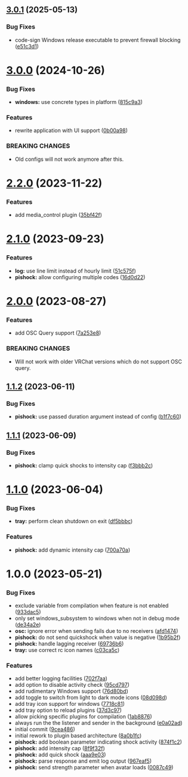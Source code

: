 ## [3.0.1](https://github.com/DASPRiD/vrc-osc-manager/compare/v3.0.0...v3.0.1) (2025-05-13)


### Bug Fixes

* code-sign Windows release executable to prevent firewall blocking ([e51c3d1](https://github.com/DASPRiD/vrc-osc-manager/commit/e51c3d174021dfd76828639db8a3b6d9c0dca926))

# [3.0.0](https://github.com/DASPRiD/vrc-osc-manager/compare/v2.2.0...v3.0.0) (2024-10-26)


### Bug Fixes

* **windows:** use concrete types in platform ([815c9a3](https://github.com/DASPRiD/vrc-osc-manager/commit/815c9a34f4c603e64505111d6ede9cfe9dddc68c))


### Features

* rewrite application with UI support ([0b00a98](https://github.com/DASPRiD/vrc-osc-manager/commit/0b00a982f6b26fc880b299a4cd8e4f864d72634f))


### BREAKING CHANGES

* Old configs will not work anymore after this.

# [2.2.0](https://github.com/DASPRiD/vrc-osc-manager/compare/v2.1.0...v2.2.0) (2023-11-22)


### Features

* add media_control plugin ([35bf42f](https://github.com/DASPRiD/vrc-osc-manager/commit/35bf42ff14175a773c2d02bb1a705d3b59ec7c0d))

# [2.1.0](https://github.com/DASPRiD/vrc-osc-manager/compare/v2.0.0...v2.1.0) (2023-09-23)


### Features

* **log:** use line limit instead of hourly limit ([51c575f](https://github.com/DASPRiD/vrc-osc-manager/commit/51c575f5ca834f8fad46b3a2fd71feedbf418ce5))
* **pishock:** allow configuring multiple codes ([16d0d22](https://github.com/DASPRiD/vrc-osc-manager/commit/16d0d22bb0cb0a4383312facbb34ed8637878934))

# [2.0.0](https://github.com/DASPRiD/vrc-osc-manager/compare/v1.1.2...v2.0.0) (2023-08-27)


### Features

* add OSC Query support ([7a253e8](https://github.com/DASPRiD/vrc-osc-manager/commit/7a253e834c1cdeba2bfa138e757c6e036fe470e0))


### BREAKING CHANGES

* Will not work with older VRChat versions which do not support OSC query.

## [1.1.2](https://github.com/DASPRiD/vrc-osc-manager/compare/v1.1.1...v1.1.2) (2023-06-11)


### Bug Fixes

* **pishock:** use passed duration argument instead of config ([b1f7c60](https://github.com/DASPRiD/vrc-osc-manager/commit/b1f7c608de6e6edbf9cce3a6a7f5400e51a91ac7))

## [1.1.1](https://github.com/DASPRiD/vrc-osc-manager/compare/v1.1.0...v1.1.1) (2023-06-09)


### Bug Fixes

* **pishock:** clamp quick shocks to intensity cap ([f3bbb2c](https://github.com/DASPRiD/vrc-osc-manager/commit/f3bbb2cc31d3ce3516ce715a11f7d4b71b469f06))

# [1.1.0](https://github.com/DASPRiD/vrc-osc-manager/compare/v1.0.0...v1.1.0) (2023-06-04)


### Bug Fixes

* **tray:** perform clean shutdown on exit ([df5bbbc](https://github.com/DASPRiD/vrc-osc-manager/commit/df5bbbc3669fa79149b4b2c3dff02ca3e45e0a4f))


### Features

* **pishock:** add dynamic intensity cap ([700a70a](https://github.com/DASPRiD/vrc-osc-manager/commit/700a70a160c55059b241f72948c3fc8112ea362a))

# 1.0.0 (2023-05-21)


### Bug Fixes

* exclude variable from compilation when feature is not enabled ([933dac5](https://github.com/DASPRiD/vrc-osc-manager/commit/933dac56b0b0cd38a7a779716fd4b24a83c1871f))
* only set windows_subsystem to windows when not in debug mode ([de34a2e](https://github.com/DASPRiD/vrc-osc-manager/commit/de34a2eb68ddbbff7308dce7635218ebed62c7dc))
* **osc:** ignore error when sending fails due to no receivers ([afd1474](https://github.com/DASPRiD/vrc-osc-manager/commit/afd14742cc79ca4335910141a96f98c0cbfadc62))
* **pishock:** do not send quickshock when value is negative ([1b95b2f](https://github.com/DASPRiD/vrc-osc-manager/commit/1b95b2f9de50ded38204fb7e70d1cfb08eee8764))
* **pishock:** handle lagging receiver ([69736b6](https://github.com/DASPRiD/vrc-osc-manager/commit/69736b6eb53280363e6a9265c6be259d2fc8f51e))
* **tray:** use correct rc icon names ([c03ca5c](https://github.com/DASPRiD/vrc-osc-manager/commit/c03ca5cd13f25c1e042d4c11a3b361c5e6e14fec))


### Features

* add better logging facilities ([702f7aa](https://github.com/DASPRiD/vrc-osc-manager/commit/702f7aacc44755ad3bbe2ff7b6f3d0b74a5b9b39))
* add option to disable activity check ([95cd797](https://github.com/DASPRiD/vrc-osc-manager/commit/95cd797bce63ecbebb042b8568a6e8c876c08f7d))
* add rudimentary Windows support ([76d80bd](https://github.com/DASPRiD/vrc-osc-manager/commit/76d80bdeb5f6106a6ad23d5c68b0f68443d0ca09))
* add toggle to switch from light to dark mode icons ([08d098d](https://github.com/DASPRiD/vrc-osc-manager/commit/08d098dc0126335a2f964ad6bcac79c503034b8c))
* add tray icon support for windows ([7718c81](https://github.com/DASPRiD/vrc-osc-manager/commit/7718c81ec7134607431130bb7bdd0b0d5e4fb40c))
* add tray option to reload plugins ([37d3c97](https://github.com/DASPRiD/vrc-osc-manager/commit/37d3c973d45c1487c6b3b7704c534b0ce0172c66))
* allow picking specific plugins for compilation ([1ab8876](https://github.com/DASPRiD/vrc-osc-manager/commit/1ab88768ac7bd42e70ab7b76bc38ce77f29305c3))
* always run the the listener and sender in the background ([e0a02ad](https://github.com/DASPRiD/vrc-osc-manager/commit/e0a02ad26379fd3d98756656dc2b530662292416))
* initial commit ([9cea486](https://github.com/DASPRiD/vrc-osc-manager/commit/9cea486f6c749a0135afe8b3dac8514425320015))
* initial rework to plugin based architecture ([8a0b1fc](https://github.com/DASPRiD/vrc-osc-manager/commit/8a0b1fc99f79775176eda0f6ed247a3d90ab6fd2))
* **pishock:** add boolean parameter indicating shock activity ([874f1c2](https://github.com/DASPRiD/vrc-osc-manager/commit/874f1c2e7743558eb01bf3d82e6cd679a07b2ea2))
* **pishock:** add intensity cap ([8f9f32f](https://github.com/DASPRiD/vrc-osc-manager/commit/8f9f32fccef1ffaa4da7f6c2389934f16d141297))
* **pishock:** add quick shock ([aaa9e03](https://github.com/DASPRiD/vrc-osc-manager/commit/aaa9e030caa1193a8f73e16747e4ce5d2c7ee2cb))
* **pishock:** parse response and emit log output ([967eaf5](https://github.com/DASPRiD/vrc-osc-manager/commit/967eaf5cb9477e0e170a25071116354aed92ab53))
* **pishock:** send strength parameter when avatar loads ([0087c49](https://github.com/DASPRiD/vrc-osc-manager/commit/0087c4910ae6c5c23d92dc7f80b3e3e728cfc09b))
